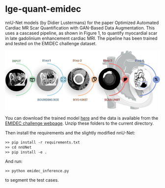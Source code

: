 # lge-quant-emidec

nnU-Net models (by Didier Lustermans) for the paper Optimized Automated Cardiac MR Scar Quantification with GAN-Based Data Augmentation.
This uses a cascased pipeline, as shown in Figure 1, to quantify myocardial scar in late gadolinium enhancement cardiac MRI. The pipeline has been trained and tested on the EMIDEC challenge dataset.

![Methods overview](Fig1.png)

You can download the trained model [here](https://emckclac-my.sharepoint.com/:u:/g/personal/k1633520_kcl_ac_uk/ETSKBcbGYb1DuOEzpi8JE38BKP33PozUa-nCTNSXw-udPg?e=CqD2M6) and the data is available from the [EMIDEC challenge webpage](http://emidec.com/). Unzip these folders to the current directory.

Then install the requirements and the slightly modified nnU-Net:

    >> pip install -r requirements.txt
    >> cd nnUNet
    >> pip install -e .

And run:

    >> python emidec_inference.py 
    
to segment the test cases.
